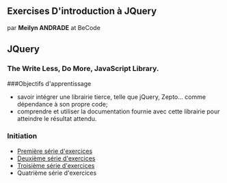 ## Exercises D'introduction à JQuery

par **Meilyn ANDRADE** at BeCode

## JQuery

### The Write Less, Do More, JavaScript Library.

###Objectifs d'apprentissage

* savoir intégrer une librairie tierce, telle que jQuery, Zepto... comme dépendance à son propre code;
* comprendre et utiliser la documentation fournie avec cette librairie pour atteindre le résultat attendu.

### Initiation
- [Première série d'exercices](https://github.com/Meilyn/Javascript/tree/master/Jquery/1-serie)
- [Deuxième série d'exercices](https://github.com/Meilyn/Javascript/tree/master/Jquery/2-serie)
- [Troisième série d'exercices](https://github.com/Meilyn/Javascript/tree/master/Jquery/3-serie)
- Quatrième série d'exercices
